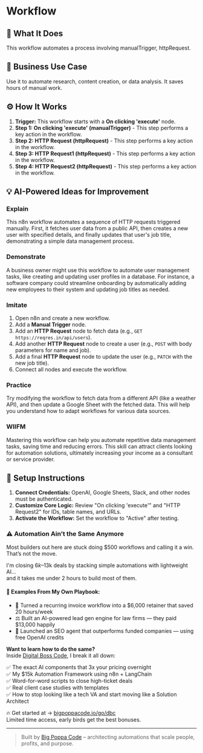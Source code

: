 # Workflow

## 🚀 What It Does
This workflow automates a process involving manualTrigger, httpRequest.

## 💼 Business Use Case
Use it to automate research, content creation, or data analysis. It saves hours of manual work.

## ⚙️ How It Works
1.  **Trigger:** This workflow starts with a **On clicking 'execute'** node.
2. **Step 1: On clicking 'execute' (manualTrigger)** - This step performs a key action in the workflow.
3. **Step 2: HTTP Request (httpRequest)** - This step performs a key action in the workflow.
4. **Step 3: HTTP Request1 (httpRequest)** - This step performs a key action in the workflow.
5. **Step 4: HTTP Request2 (httpRequest)** - This step performs a key action in the workflow.

## 💡 AI-Powered Ideas for Improvement
### Explain
This n8n workflow automates a sequence of HTTP requests triggered manually. First, it fetches user data from a public API, then creates a new user with specified details, and finally updates that user's job title, demonstrating a simple data management process.

### Demonstrate
A business owner might use this workflow to automate user management tasks, like creating and updating user profiles in a database. For instance, a software company could streamline onboarding by automatically adding new employees to their system and updating job titles as needed.

### Imitate
1. Open n8n and create a new workflow.
2. Add a **Manual Trigger** node.
3. Add an **HTTP Request** node to fetch data (e.g., `GET https://reqres.in/api/users`).
4. Add another **HTTP Request** node to create a user (e.g., `POST` with body parameters for name and job).
5. Add a final **HTTP Request** node to update the user (e.g., `PATCH` with the new job title).
6. Connect all nodes and execute the workflow.

### Practice
Try modifying the workflow to fetch data from a different API (like a weather API), and then update a Google Sheet with the fetched data. This will help you understand how to adapt workflows for various data sources.

### WIIFM
Mastering this workflow can help you automate repetitive data management tasks, saving time and reducing errors. This skill can attract clients looking for automation solutions, ultimately increasing your income as a consultant or service provider.

## 🔧 Setup Instructions
1. **Connect Credentials:** OpenAI, Google Sheets, Slack, and other nodes must be authenticated.
2. **Customize Core Logic:** Review "On clicking 'execute'" and "HTTP Request2" for IDs, table names, and URLs.
3. **Activate the Workflow:** Set the workflow to "Active" after testing.

### ⚠️ Automation Ain’t the Same Anymore

Most builders out here are stuck doing $500 workflows and calling it a win.  
That’s not the move.  

I'm closing $6k–$13k deals by stacking simple automations with lightweight AI...  
and it takes me under 2 hours to build most of them.

#### 🧠 Examples From My Own Playbook:
- 🔁 Turned a recurring invoice workflow into a $6,000 retainer that saved 20 hours/week  
- ⚖️ Built an AI-powered lead gen engine for law firms — they paid $13,000 happily  
- 🚀 Launched an SEO agent that outperforms funded companies — using free OpenAI credits  

**Want to learn how to do the same?**  
Inside [Digital Boss Code](https://bigpoppacode.io/go/dbc), I break it all down:

✅ The exact AI components that 3x your pricing overnight  
✅ My $15k Automation Framework using n8n + LangChain  
✅ Word-for-word scripts to close high-ticket deals  
✅ Real client case studies with templates  
✅ How to stop looking like a tech VA and start moving like a Solution Architect  

🔥 Get started at → [bigpoppacode.io/go/dbc](https://bigpoppacode.io/go/dbc)  
Limited time access, early birds get the best bonuses.

---
> Built by [Big Poppa Code](https://bigpoppacode.io) – architecting automations that scale people, profits, and purpose.
